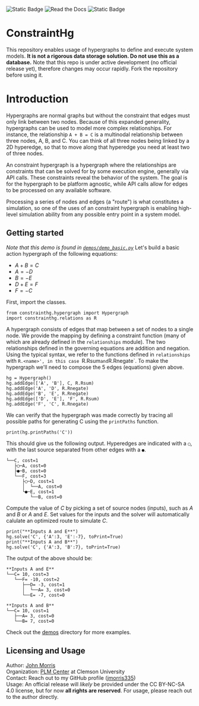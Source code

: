 ![Static Badge](https://img.shields.io/badge/homepage-blue?link=https%3A%2F%2Fgithub.com%2Fjmorris335%2FConstraintHg%2Fwiki%2FOverview) ![Read the Docs](https://img.shields.io/readthedocs/constrainthg?style=flat) ![Static Badge](https://img.shields.io/badge/tests-passing-brightgreen)

# ConstraintHg
This repository enables usage of hypergraphs to define and execute system models. **It is not a rigorous data storage solution. Do not use this as a database.** Note that this repo is under active development (no official release yet), therefore changes may occur rapidly. Fork the repository before using it.

# Introduction
Hypergraphs are normal graphs but without the constraint that edges must only link between two nodes. Because of this expanded generality, hypergraphs can be used to model more complex relationships. For instance, the relationship `A + B = C` is a multinodal relationship between three nodes, A, B, and C. You can think of all three nodes being linked by a 2D hyperedge, so that to move along that hyperedge you need at least two of three nodes. 

An constraint hypergraph is a hypergraph where the relationships are constraints that can be solved for by some execution engine, generally via API calls. These constraints reveal the behavior of the system. The goal is for the hypergraph to be platform agnostic, while API calls allow for edges to be processed on any available software.

Processing a series of nodes and edges (a "route") is what constitutes a simulation, so one of the uses of an constraint hypergraph is enabling high-level simulation ability from any possible entry point in a system model.

## Getting started
*Note that this demo is found in [`demos/demo_basic.py`](https://github.com/jmorris335/ConstraintHg/blob/main/demos/demo_basic.py)*
Let's build a basic action hypergraph of the following equations:
- $A + B = C$
- $A = -D$
- $B = -E$
- $D + E = F$  
- $F = -C$

First, import the classes. 
```[python]
from constrainthg.hypergraph import Hypergraph
import constrainthg.relations as R
```

A hypergraph consists of edges that map between a set of nodes to a single node. We provide the mapping by defining a constraint function (many of which are already defined in the `relationships` module). The two relationships defined in the governing equations are addition and negation. Using the typical syntax, we refer to the functions defined in `relationships` with `R.<name>', in this case `R.Rsum` and `R.Rnegate`. To make the hypergraph we'll need to compose the 5 edges (equations) given above. 
```[python]
hg = Hypergraph()
hg.addEdge(['A', 'B'], C, R.Rsum)
hg.addEdge('A', 'D', R.Rnegate)
hg.addEdge('B', 'E', R.Rnegate)
hg.addEdge(['D', 'E'], 'F', R.Rsum)
hg.addEdge('F', 'C', R.Rnegate)
```

We can verify that the hypergraph was made correctly by tracing all possible paths for generating C using the `printPaths` function.
```[python]
print(hg.printPaths('C'))
```

This should give us the following output. Hyperedges are indicated with a `◯`, with the last source separated from other edges with a `●`.
```
└──C, cost=1
   ├◯─A, cost=0
   ├●─B, cost=0
   └──F, cost=3
      ├◯─D, cost=1
      │  └──A, cost=0
      └●─E, cost=1
         └──B, cost=0
```

Compute the value of $C$ by picking a set of source nodes (inputs), such as $A$ and $B$ or $A$ and $E$. Set values for the inputs and the solver will automatically calulate an optimized route to simulate $C$. 
```[python]
print("**Inputs A and E**")
hg.solve('C', {'A':3, 'E':-7}, toPrint=True)
print("**Inputs A and B**")
hg.solve('C', {'A':3, 'B':7}, toPrint=True)
```

The output of the above should be:
```
**Inputs A and E**
└──C= 10, cost=3
   └──F= -10, cost=2
      ├──D= -3, cost=1
      │  └──A= 3, cost=0
      └──E= -7, cost=0

**Inputs A and B**
└──C= 10, cost=1
   ├──A= 3, cost=0
   └──B= 7, cost=0
```

Check out the  [demos](https://github.com/jmorris335/ConstraintHg/tree/main/demos) directory for more examples.

## Licensing and Usage
Author: [John Morris](https://www.people.clemson.edu/jhmrrs/)  
Organization: [PLM Center](https://github.com/Clemson-PLMC) at Clemson University  
Contact: Reach out to my GitHub profile ([jmorris335](https://github.com/jmorris335))  
Usage: An official release will *likely* be provided under the CC BY-NC-SA 4.0 license, but for now **all rights are reserved**. For usage, please reach out to the author directly.